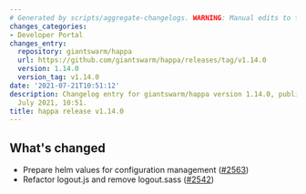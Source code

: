 ```yaml
---
# Generated by scripts/aggregate-changelogs. WARNING: Manual edits to this files will be overwritten.
changes_categories:
- Developer Portal
changes_entry:
  repository: giantswarm/happa
  url: https://github.com/giantswarm/happa/releases/tag/v1.14.0
  version: 1.14.0
  version_tag: v1.14.0
date: '2021-07-21T10:51:12'
description: Changelog entry for giantswarm/happa version 1.14.0, published on 21
  July 2021, 10:51.
title: happa release v1.14.0
---
```


## What's changed

- Prepare helm values for configuration management ([#2563](https://github.com/giantswarm/happa/pull/2563))
- Refactor logout.js and remove logout.sass ([#2542](https://github.com/giantswarm/happa/pull/2542))

